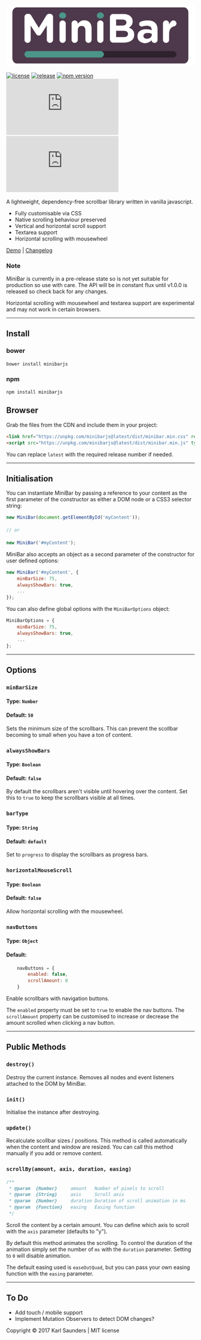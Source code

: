 ![MiniBar](/docs/img/minibar_logo_medium.png?raw=true "MiniBar")

[![license](https://img.shields.io/github/license/mashape/apistatus.svg)](https://github.com/Mobius1/MiniBar/blob/master/LICENSE)
[![release](https://img.shields.io/badge/release-0.2.0-orange.svg?style=flat)](https://github.com/Mobius1/MiniBar/releases)
[![npm version](https://badge.fury.io/js/minibarjs.svg)](https://badge.fury.io/js/minibarjs)
![](http://img.badgesize.io/Mobius1/MiniBar/master/dist/minibar.min.js)
![](http://img.badgesize.io/Mobius1/MiniBar/master/dist/minibar.min.js?compression=gzip&label=gzipped)

A lightweight, dependency-free scrollbar library written in vanilla javascript.

* Fully customisable via CSS
* Native scrolling behaviour preserved
* Vertical and horizontal scroll support
* Textarea support
* Horizontal scrolling with mousewheel

[Demo](https://mobius1.github.io/MiniBar/) | [Changelog](https://github.com/Mobius1/MiniBar/releases)

### Note

MiniBar is currently in a pre-release state so is not yet suitable for production so use with care. The API will be in constant flux until v1.0.0 is released so check back for any changes.

Horizontal scrolling with mousewheel and textarea support are experimental and may not work in certain browsers.

---

## Install

### bower

```
bower install minibarjs
```

### npm

```
npm install minibarjs
```

## Browser

Grab the files from the CDN and include them in your project:

```html
<link href="https://unpkg.com/minibarjs@latest/dist/minibar.min.css" rel="stylesheet" type="text/css">
<script src="https://unpkg.com/minibarjs@latest/dist/minibar.min.js" type="text/javascript"></script>
```

You can replace `latest` with the required release number if needed.

---

## Initialisation

You can instantiate MiniBar by passing a reference to your content as the first parameter of the constructor as either a DOM node or a CSS3 selector string:

```javascript
new MiniBar(document.getElementById('myContent'));

// or

new MiniBar('#myContent');
```

MiniBar also accepts an object as a second parameter of the constructor for user defined options:

```javascript
new MiniBar('#myContent', {
    minBarSize: 75,
    alwaysShowBars: true,
    ...
});
```

You can also define global options with the `MiniBarOptions` object:

```javascript
MiniBarOptions = {
    minBarSize: 75,
    alwaysShowBars: true,
    ...
};
```

---

## Options

### `minBarSize`
#### Type: `Number`
#### Default: `50`

Sets the minimum size of the scrollbars. This can prevent the scollbar becoming to small when you have a ton of content.


### `alwaysShowBars`
#### Type: `Boolean`
#### Default: `false`

By default the scrollbars aren't visible until hovering over the content. Set this to `true` to keep the scrollbars visible at all times.


### `barType`
#### Type: `String`
#### Default: `default`

Set to `progress` to display the scrollbars as progress bars.


### `horizontalMouseScroll`
#### Type: `Boolean`
#### Default: `false`

Allow horizontal scrolling with the mousewheel.


### `navButtons`
#### Type: `Object`
#### Default: 
```javascript
	navButtons = {
		enabled: false,
		scrollAmount: 8
	}
```

Enable scrollbars with navigation buttons.

The `enabled` property must be set to `true` to enable the nav buttons. The `scrollAmount` property can be customised to increase or decrease the amount scrolled when clicking a nav button.

---

## Public Methods

### `destroy()`

Destroy the current instance. Removes all nodes and event listeners attached to the DOM by MiniBar.


### `init()`

Initialise the instance after destroying.


### `update()`

Recalculate scollbar sizes / positions. This method is called automatically when the content and window are resized. You can call this method manually if you add or remove content.



### `scrollBy(amount, axis, duration, easing)`

```javascript
/**
 * @param  {Number} 	amount   Number of pixels to scroll
 * @param  {String} 	axis     Scroll axis
 * @param  {Number} 	duration Duration of scroll animation in ms
 * @param  {Function} 	easing   Easing function
 */
```

Scroll the content by a certain amount. You can define which axis to scroll with the `axis` parameter (defaults to "y").

By default this method animates the scrolling. To control the duration of the animation simply set the number of `ms` with the `duration` parameter. Setting to `0` will disable animation.

The default easing used is `easeOutQuad`, but you can pass your own easing function with the `easing` parameter.

---

## To Do

* Add touch / mobile support
* Implement Mutation Observers to detect DOM changes?

Copyright © 2017 Karl Saunders | MIT license
